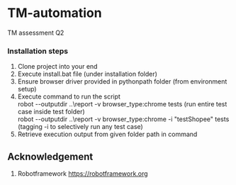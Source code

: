 # TM-automation
TM assessment Q2

### Installation steps
1) Clone project into your end
2) Execute install.bat file (under installation folder)
3) Ensure browser driver provided in pythonpath folder (from environment setup)
4) Execute command to run the script  
   robot --outputdir ..\report -v browser_type:chrome  tests   (run entire test case inside test folder)  
   robot --outputdir ..\report -v browser_type:chrome -i "testShopee"  tests   (tagging -i to selectively run any test case)  
5) Retrieve execution output from given folder path in command

## Acknowledgement
1) Robotframework https://robotframework.org 
